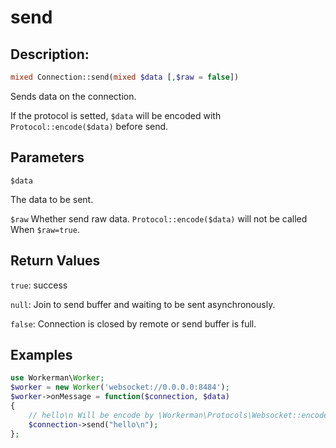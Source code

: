 # send
## Description:
```php
mixed Connection::send(mixed $data [,$raw = false])
```

Sends data on the connection.

If the protocol is setted, ```$data``` will be encoded with ```Protocol::encode($data)``` before send.

## Parameters

``` $data ```

The data to be sent.

``` $raw ```
Whether send raw data.  ```Protocol::encode($data)``` will not be called When  ```$raw=true```.

## Return Values

```true```: success

```null```: Join to send buffer and waiting to be sent asynchronously.

```false```: Connection is closed by remote or send buffer is full.


## Examples

```php
use Workerman\Worker;
$worker = new Worker('websocket://0.0.0.0:8484');
$worker->onMessage = function($connection, $data)
{
    // hello\n Will be encode by \Workerman\Protocols\Websocket::encode before to be sent
    $connection->send("hello\n");
};
```
